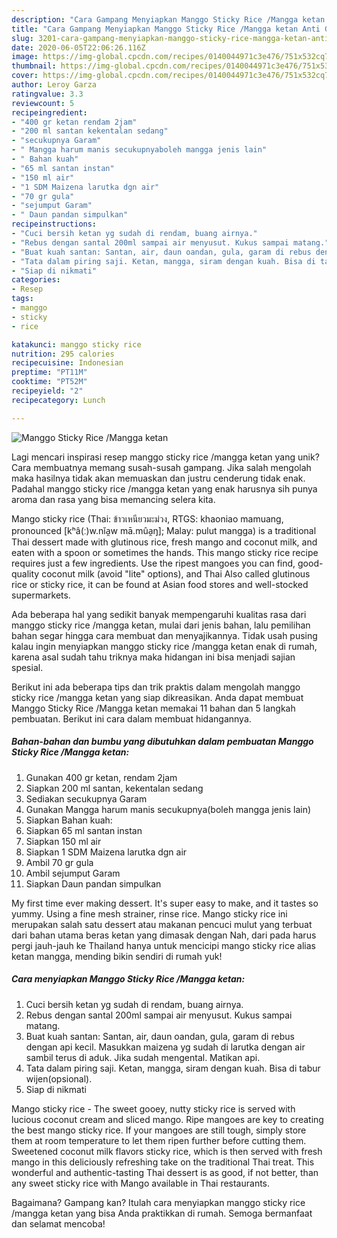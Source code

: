 ```yaml
---
description: "Cara Gampang Menyiapkan Manggo Sticky Rice /Mangga ketan Anti Gagal"
title: "Cara Gampang Menyiapkan Manggo Sticky Rice /Mangga ketan Anti Gagal"
slug: 3201-cara-gampang-menyiapkan-manggo-sticky-rice-mangga-ketan-anti-gagal
date: 2020-06-05T22:06:26.116Z
image: https://img-global.cpcdn.com/recipes/0140044971c3e476/751x532cq70/manggo-sticky-rice-mangga-ketan-foto-resep-utama.jpg
thumbnail: https://img-global.cpcdn.com/recipes/0140044971c3e476/751x532cq70/manggo-sticky-rice-mangga-ketan-foto-resep-utama.jpg
cover: https://img-global.cpcdn.com/recipes/0140044971c3e476/751x532cq70/manggo-sticky-rice-mangga-ketan-foto-resep-utama.jpg
author: Leroy Garza
ratingvalue: 3.3
reviewcount: 5
recipeingredient:
- "400 gr ketan rendam 2jam"
- "200 ml santan kekentalan sedang"
- "secukupnya Garam"
- " Mangga harum manis secukupnyaboleh mangga jenis lain"
- " Bahan kuah"
- "65 ml santan instan"
- "150 ml air"
- "1 SDM Maizena larutka dgn air"
- "70 gr gula"
- "sejumput Garam"
- " Daun pandan simpulkan"
recipeinstructions:
- "Cuci bersih ketan yg sudah di rendam, buang airnya."
- "Rebus dengan santal 200ml sampai air menyusut. Kukus sampai matang."
- "Buat kuah santan: Santan, air, daun oandan, gula, garam di rebus dengan api kecil. Masukkan maizena yg sudah di larutka dengan air sambil terus di aduk. Jika sudah mengental. Matikan api."
- "Tata dalam piring saji. Ketan, mangga, siram dengan kuah. Bisa di tabur wijen(opsional)."
- "Siap di nikmati"
categories:
- Resep
tags:
- manggo
- sticky
- rice

katakunci: manggo sticky rice 
nutrition: 295 calories
recipecuisine: Indonesian
preptime: "PT11M"
cooktime: "PT52M"
recipeyield: "2"
recipecategory: Lunch

---
```



![Manggo Sticky Rice /Mangga ketan](https://img-global.cpcdn.com/recipes/0140044971c3e476/751x532cq70/manggo-sticky-rice-mangga-ketan-foto-resep-utama.jpg)

Lagi mencari inspirasi resep manggo sticky rice /mangga ketan yang unik? Cara membuatnya memang susah-susah gampang. Jika salah mengolah maka hasilnya tidak akan memuaskan dan justru cenderung tidak enak. Padahal manggo sticky rice /mangga ketan yang enak harusnya sih punya aroma dan rasa yang bisa memancing selera kita.

Mango sticky rice (Thai: ข้าวเหนียวมะม่วง, RTGS: khaoniao mamuang, pronounced [kʰâ(ː)w.nǐa̯w mā.mûa̯ŋ]; Malay: pulut mangga) is a traditional Thai dessert made with glutinous rice, fresh mango and coconut milk, and eaten with a spoon or sometimes the hands. This mango sticky rice recipe requires just a few ingredients. Use the ripest mangoes you can find, good-quality coconut milk (avoid &#34;lite&#34; options), and Thai Also called glutinous rice or sticky rice, it can be found at Asian food stores and well-stocked supermarkets.

Ada beberapa hal yang sedikit banyak mempengaruhi kualitas rasa dari manggo sticky rice /mangga ketan, mulai dari jenis bahan, lalu pemilihan bahan segar hingga cara membuat dan menyajikannya. Tidak usah pusing kalau ingin menyiapkan manggo sticky rice /mangga ketan enak di rumah, karena asal sudah tahu triknya maka hidangan ini bisa menjadi sajian spesial.


Berikut ini ada beberapa tips dan trik praktis dalam mengolah manggo sticky rice /mangga ketan yang siap dikreasikan. Anda dapat membuat Manggo Sticky Rice /Mangga ketan memakai 11 bahan dan 5 langkah pembuatan. Berikut ini cara dalam membuat hidangannya.

<!--inarticleads1-->

##### Bahan-bahan dan bumbu yang dibutuhkan dalam pembuatan Manggo Sticky Rice /Mangga ketan:

1. Gunakan 400 gr ketan, rendam 2jam
1. Siapkan 200 ml santan, kekentalan sedang
1. Sediakan secukupnya Garam
1. Gunakan  Mangga harum manis secukupnya(boleh mangga jenis lain)
1. Siapkan  Bahan kuah:
1. Siapkan 65 ml santan instan
1. Siapkan 150 ml air
1. Siapkan 1 SDM Maizena larutka dgn air
1. Ambil 70 gr gula
1. Ambil sejumput Garam
1. Siapkan  Daun pandan simpulkan


My first time ever making dessert. It&#39;s super easy to make, and it tastes so yummy. Using a fine mesh strainer, rinse rice. Mango sticky rice ini merupakan salah satu dessert atau makanan pencuci mulut yang terbuat dari bahan utama beras ketan yang dimasak dengan Nah, dari pada harus pergi jauh-jauh ke Thailand hanya untuk mencicipi mango sticky rice alias ketan mangga, mending bikin sendiri di rumah yuk! 

<!--inarticleads2-->

##### Cara menyiapkan Manggo Sticky Rice /Mangga ketan:

1. Cuci bersih ketan yg sudah di rendam, buang airnya.
1. Rebus dengan santal 200ml sampai air menyusut. Kukus sampai matang.
1. Buat kuah santan: Santan, air, daun oandan, gula, garam di rebus dengan api kecil. Masukkan maizena yg sudah di larutka dengan air sambil terus di aduk. Jika sudah mengental. Matikan api.
1. Tata dalam piring saji. Ketan, mangga, siram dengan kuah. Bisa di tabur wijen(opsional).
1. Siap di nikmati


Mango sticky rice - The sweet gooey, nutty sticky rice is served with lucious coconut cream and sliced mango. Ripe mangoes are key to creating the best mango sticky rice. If your mangoes are still tough, simply store them at room temperature to let them ripen further before cutting them. Sweetened coconut milk flavors sticky rice, which is then served with fresh mango in this deliciously refreshing take on the traditional Thai treat. This wonderful and authentic-tasting Thai dessert is as good, if not better, than any sweet sticky rice with Mango available in Thai restaurants. 

Bagaimana? Gampang kan? Itulah cara menyiapkan manggo sticky rice /mangga ketan yang bisa Anda praktikkan di rumah. Semoga bermanfaat dan selamat mencoba!
